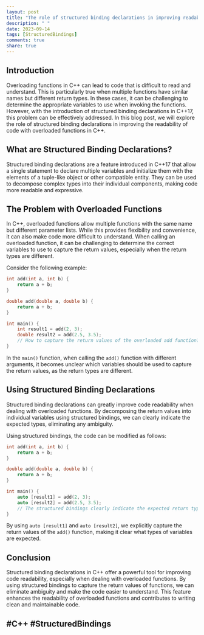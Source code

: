 ```yaml
---
layout: post
title: "The role of structured binding declarations in improving readability with overloaded functions in C++"
description: " "
date: 2023-09-14
tags: [StructuredBindings]
comments: true
share: true
---
```


## Introduction

Overloading functions in C++ can lead to code that is difficult to read and understand. This is particularly true when multiple functions have similar names but different return types. In these cases, it can be challenging to determine the appropriate variables to use when invoking the functions. However, with the introduction of structured binding declarations in C++17, this problem can be effectively addressed. In this blog post, we will explore the role of structured binding declarations in improving the readability of code with overloaded functions in C++.

## What are Structured Binding Declarations?

Structured binding declarations are a feature introduced in C++17 that allow a single statement to declare multiple variables and initialize them with the elements of a tuple-like object or other compatible entity. They can be used to decompose complex types into their individual components, making code more readable and expressive. 

## The Problem with Overloaded Functions

In C++, overloaded functions allow multiple functions with the same name but different parameter lists. While this provides flexibility and convenience, it can also make code more difficult to understand. When calling an overloaded function, it can be challenging to determine the correct variables to use to capture the return values, especially when the return types are different.

Consider the following example:

```cpp
int add(int a, int b) {
    return a + b;
}

double add(double a, double b) {
    return a + b;
}

int main() {
    int result1 = add(2, 3);
    double result2 = add(2.5, 3.5);
    // How to capture the return values of the overloaded add function?
}
```

In the `main()` function, when calling the `add()` function with different arguments, it becomes unclear which variables should be used to capture the return values, as the return types are different.

## Using Structured Binding Declarations

Structured binding declarations can greatly improve code readability when dealing with overloaded functions. By decomposing the return values into individual variables using structured bindings, we can clearly indicate the expected types, eliminating any ambiguity.

Using structured bindings, the code can be modified as follows:

```cpp
int add(int a, int b) {
    return a + b;
}

double add(double a, double b) {
    return a + b;
}

int main() {
    auto [result1] = add(2, 3);
    auto [result2] = add(2.5, 3.5);
    // The structured bindings clearly indicate the expected return types
}
```

By using `auto [result1]` and `auto [result2]`, we explicitly capture the return values of the `add()` function, making it clear what types of variables are expected.

## Conclusion

Structured binding declarations in C++ offer a powerful tool for improving code readability, especially when dealing with overloaded functions. By using structured bindings to capture the return values of functions, we can eliminate ambiguity and make the code easier to understand. This feature enhances the readability of overloaded functions and contributes to writing clean and maintainable code.

## #C++ #StructuredBindings